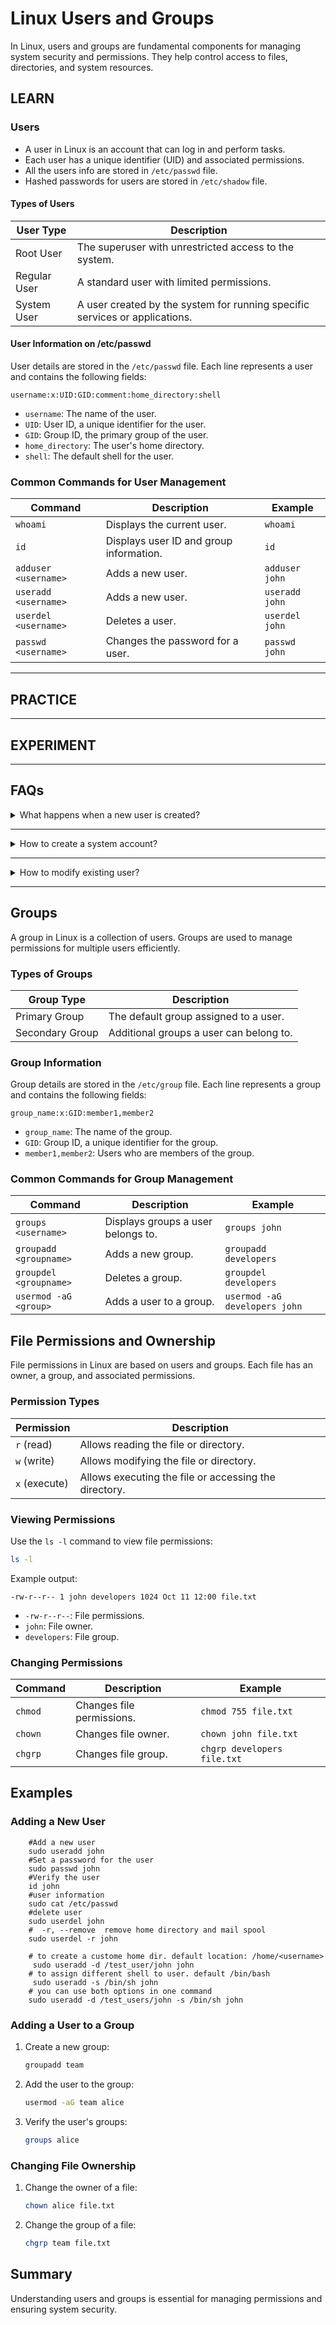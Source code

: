 # Linux Users and Groups

In Linux, users and groups are fundamental components for managing system security and permissions. They help control access to files, directories, and system resources.

## LEARN
### Users

- A user in Linux is an account that can log in and perform tasks.
- Each user has a unique identifier (UID) and associated permissions.
- All the users info are stored in `/etc/passwd` file. 
- Hashed passwords for users are stored in `/etc/shadow` file.

#### Types of Users
| User Type    | Description                                                                 |
| ------------ | --------------------------------------------------------------------------- |
| Root User    | The superuser with unrestricted access to the system.                       |
| Regular User | A standard user with limited permissions.                                   |
| System User  | A user created by the system for running specific services or applications. |

#### User Information on /etc/passwd

User details are stored in the `/etc/passwd` file. Each line represents a user and contains the following fields:
```
username:x:UID:GID:comment:home_directory:shell
```
- `username`: The name of the user.
- `UID`: User ID, a unique identifier for the user.
- `GID`: Group ID, the primary group of the user.
- `home_directory`: The user's home directory.
- `shell`: The default shell for the user.

### Common Commands for User Management
| Command              | Description                             | Example        |
| -------------------- | --------------------------------------- | -------------- |
| `whoami`             | Displays the current user.              | `whoami`       |
| `id`                 | Displays user ID and group information. | `id`           |
| `adduser <username>` | Adds a new user.                        | `adduser john` |
| `useradd <username>` | Adds a new user.                        | `useradd john` |
| `userdel <username>` | Deletes a user.                         | `userdel john` |
| `passwd <username>`  | Changes the password for a user.        | `passwd john`  |


---

## PRACTICE




---


## EXPERIMENT



---


## FAQs


<details>
<summary>What happens when a new user is created?</summary>


When a new user is created, by default system takes following actions:

- Assigns __UID__ to the user.
- Creates a home directory __/home/username__.
- Sets the __default shell__ of the user to be __/bin/sh__.
- Creates a __private user group__, named after the __username itself__.
- Contents of __/etc/skel__ are copied to the home directory of the new user.
- __.bashrc, .bash_profile and .bash_logout__ are copied to the home directory of new user.These files provide environment variables for this user’s session.

</details>

---

<details>
<summary> How to create a system account? </summary>

```bash
# creates a new system account, UID will be < 1000
sudo useradd --system --no-create-home mytest_sys_acct
sudo cat /etc/passwd
```
</details>

---

<details>
<summary> How to modify existing user? </summary>

```bash


```

</details>

---

## Groups

A group in Linux is a collection of users. Groups are used to manage permissions for multiple users efficiently.

### Types of Groups
| Group Type      | Description                             |
| --------------- | --------------------------------------- |
| Primary Group   | The default group assigned to a user.   |
| Secondary Group | Additional groups a user can belong to. |

### Group Information
Group details are stored in the `/etc/group` file. Each line represents a group and contains the following fields:
```
group_name:x:GID:member1,member2
```
- `group_name`: The name of the group.
- `GID`: Group ID, a unique identifier for the group.
- `member1,member2`: Users who are members of the group.

### Common Commands for Group Management
| Command                | Description                        | Example                       |
| ---------------------- | ---------------------------------- | ----------------------------- |
| `groups <username>`    | Displays groups a user belongs to. | `groups john`                 |
| `groupadd <groupname>` | Adds a new group.                  | `groupadd developers`         |
| `groupdel <groupname>` | Deletes a group.                   | `groupdel developers`         |
| `usermod -aG <group>`  | Adds a user to a group.            | `usermod -aG developers john` |

## File Permissions and Ownership

File permissions in Linux are based on users and groups. Each file has an owner, a group, and associated permissions.

### Permission Types
| Permission    | Description                                           |
| ------------- | ----------------------------------------------------- |
| `r` (read)    | Allows reading the file or directory.                 |
| `w` (write)   | Allows modifying the file or directory.               |
| `x` (execute) | Allows executing the file or accessing the directory. |

### Viewing Permissions
Use the `ls -l` command to view file permissions:
```bash
ls -l
```
Example output:
```
-rw-r--r-- 1 john developers 1024 Oct 11 12:00 file.txt
```
- `-rw-r--r--`: File permissions.
- `john`: File owner.
- `developers`: File group.

### Changing Permissions
| Command | Description               | Example                     |
| ------- | ------------------------- | --------------------------- |
| `chmod` | Changes file permissions. | `chmod 755 file.txt`        |
| `chown` | Changes file owner.       | `chown john file.txt`       |
| `chgrp` | Changes file group.       | `chgrp developers file.txt` |

## Examples

### Adding a New User

```shell
    #Add a new user
    sudo useradd john
    #Set a password for the user
    sudo passwd john
    #Verify the user
    id john
    #user information
    sudo cat /etc/passwd
    #delete user
    sudo userdel john
    #  -r, --remove  remove home directory and mail spool
    sudo userdel -r john

    # to create a custome home dir. default location: /home/<username>
     sudo useradd -d /test_user/john john
    # to assign different shell to user. default /bin/bash
     sudo useradd -s /bin/sh john
    # you can use both options in one command
    sudo useradd -d /test_users/john -s /bin/sh john
```

### Adding a User to a Group
1. Create a new group:
   ```bash
   groupadd team
   ```
2. Add the user to the group:
   ```bash
   usermod -aG team alice
   ```
3. Verify the user's groups:
   ```bash
   groups alice
   ```

### Changing File Ownership
1. Change the owner of a file:
   ```bash
   chown alice file.txt
   ```
2. Change the group of a file:
   ```bash
   chgrp team file.txt
   ```

## Summary
Understanding users and groups is essential for managing permissions and ensuring system security.
